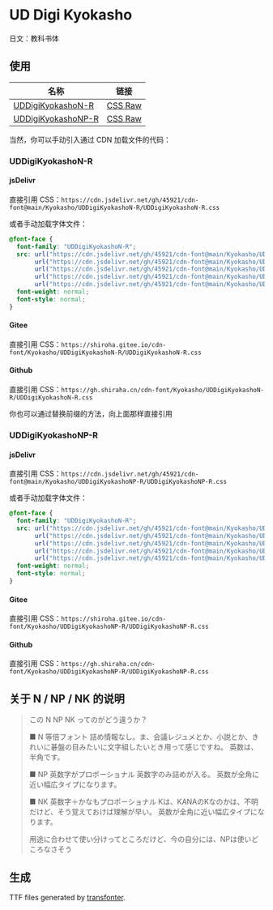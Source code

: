 

# UD Digi Kyokasho

日文：教科书体

## 使用

| 名称                                                         | 链接                                                         |
| ------------------------------------------------------------ | ------------------------------------------------------------ |
| [UDDigiKyokashoN-R](https://github.com/45921/cdn-font/tree/main/Kyokasho/UDDigiKyokashoN-R) | [CSS Raw](https://github.com/45921/cdn-font/blob/main/Kyokasho/UDDigiKyokashoN-R/UDDigiKyokashoN-R.css) |
| [UDDigiKyokashoNP-R](https://github.com/45921/cdn-font/tree/main/Kyokasho/UDDigiKyokashoNP-R) | [CSS Raw](https://github.com/45921/cdn-font/blob/main/Kyokasho/UDDigiKyokashoNP-R/UDDigiKyokashoNP-R.css) |

当然，你可以手动引入通过 CDN 加载文件的代码：

### UDDigiKyokashoN-R

#### jsDelivr

直接引用 CSS：`https://cdn.jsdelivr.net/gh/45921/cdn-font@main/Kyokasho/UDDigiKyokashoN-R/UDDigiKyokashoN-R.css`

或者手动加载字体文件：

```css
@font-face {
  font-family: "UDDigiKyokashoN-R";
  src: url("https://cdn.jsdelivr.net/gh/45921/cdn-font@main/Kyokasho/UDDigiKyokashoN-R/UDDigiKyokashoN-R.woff2") format("woff2"),
       url("https://cdn.jsdelivr.net/gh/45921/cdn-font@main/Kyokasho/UDDigiKyokashoN-R/UDDigiKyokashoN-R.woff") format("woff"),
       url("https://cdn.jsdelivr.net/gh/45921/cdn-font@main/Kyokasho/UDDigiKyokashoN-R/UDDigiKyokashoN-R.ttf") format("truetype"),
       url("https://cdn.jsdelivr.net/gh/45921/cdn-font@main/Kyokasho/UDDigiKyokashoN-R/UDDigiKyokashoN-R.eot") format("embedded-opentype"),
       url("https://cdn.jsdelivr.net/gh/45921/cdn-font@main/Kyokasho/UDDigiKyokashoN-R/UDDigiKyokashoN-R.svg") format("svg");
  font-weight: normal;
  font-style: normal;
}
```

#### Gitee

直接引用 CSS：`https://shiroha.gitee.io/cdn-font/Kyokasho/UDDigiKyokashoN-R/UDDigiKyokashoN-R.css`

#### Github

直接引用 CSS：`https://gh.shiraha.cn/cdn-font/Kyokasho/UDDigiKyokashoN-R/UDDigiKyokashoN-R.css`

你也可以通过替换前缀的方法，向上面那样直接引用

### UDDigiKyokashoNP-R

#### jsDelivr

直接引用 CSS：`https://cdn.jsdelivr.net/gh/45921/cdn-font@main/Kyokasho/UDDigiKyokashoNP-R/UDDigiKyokashoNP-R.css`

或者手动加载字体文件：

```css
@font-face {
  font-family: "UDDigiKyokashoN-R";
  src: url("https://cdn.jsdelivr.net/gh/45921/cdn-font@main/Kyokasho/UDDigiKyokashoNP-R/UDDigiKyokashoNP-R.woff2") format("woff2"),
       url("https://cdn.jsdelivr.net/gh/45921/cdn-font@main/Kyokasho/UDDigiKyokashoNP-R/UDDigiKyokashoNP-R.woff") format("woff"),
       url("https://cdn.jsdelivr.net/gh/45921/cdn-font@main/Kyokasho/UDDigiKyokashoNP-R/UDDigiKyokashoNP-R.ttf") format("truetype"),
       url("https://cdn.jsdelivr.net/gh/45921/cdn-font@main/Kyokasho/UDDigiKyokashoNP-R/UDDigiKyokashoNP-R.eot") format("embedded-opentype"),
       url("https://cdn.jsdelivr.net/gh/45921/cdn-font@main/Kyokasho/UDDigiKyokashoNP-R/UDDigiKyokashoNP-R.svg") format("svg");
  font-weight: normal;
  font-style: normal;
}
```

#### Gitee

直接引用 CSS：`https://shiroha.gitee.io/cdn-font/Kyokasho/UDDigiKyokashoNP-R/UDDigiKyokashoNP-R.css`

#### Github

直接引用 CSS：`https://gh.shiraha.cn/cdn-font/Kyokasho/UDDigiKyokashoNP-R/UDDigiKyokashoNP-R.css`

## 关于 N / NP / NK 的说明

> この N NP NK ってのがどう違うか？
>
> ■ N 等倍フォント
> 詰め情報なし。ま、会議レジュメとか、小説とか、きれいに碁盤の目みたいに文字組したいとき用って感じですね。
> 英数は、半角です。
>
> ■ NP 英数字がプロポーショナル
> 英数字のみ詰めが入る。
> 英数が全角に近い幅広タイプになります。
>
> ■ NK 英数字＋かなもプロポーショナル
> Kは、KANAのKなのかは、不明だけど、そう覚えておけば理解が早い。
> 英数が全角に近い幅広タイプになります。
>
> 用途に合わせて使い分けってところだけど、今の自分には、NPは使いどころなさそう

## 生成

TTF files generated by [transfonter](https://transfonter.org/ttc-unpack).

